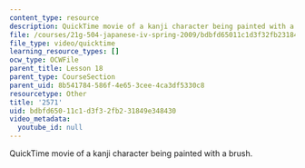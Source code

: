 ```yaml
---
content_type: resource
description: QuickTime movie of a kanji character being painted with a brush.
file: /courses/21g-504-japanese-iv-spring-2009/bdbfd65011c1d3f32fb231849e348430_2571.mov
file_type: video/quicktime
learning_resource_types: []
ocw_type: OCWFile
parent_title: Lesson 18
parent_type: CourseSection
parent_uid: 8b541784-586f-4e65-3cee-4ca3df5330c8
resourcetype: Other
title: '2571'
uid: bdbfd650-11c1-d3f3-2fb2-31849e348430
video_metadata:
  youtube_id: null
---
```

QuickTime movie of a kanji character being painted with a brush.

